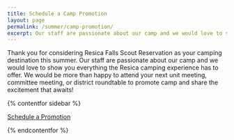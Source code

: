 ```yaml
---
title: Schedule a Camp Promotion
layout: page
permalink: /summer/camp-promotion/
excerpt: Our staff are passionate about our camp and we would love to show you everything the Resica camping experience has to offer.
---
```


Thank you for considering Resica Falls Scout Reservation as your camping destination this summer. Our staff are passionate about our camp and we would love to show you everything the Resica camping experience has to offer. We would be more than happy to attend your next unit meeting, committee meeting, or district roundtable to promote camp and share the excitement that awaits!

{% contentfor sidebar %}

<a class="btn btn-primary btn-block mb-2" href="/contact?subject=Camp%20Promotion">Schedule a Promotion</a>

{% endcontentfor %}
